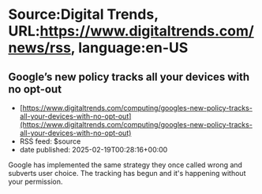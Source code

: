# Source:Digital Trends, URL:https://www.digitaltrends.com/news/rss, language:en-US

## Google’s new policy tracks all your devices with no opt-out
 - [https://www.digitaltrends.com/computing/googles-new-policy-tracks-all-your-devices-with-no-opt-out](https://www.digitaltrends.com/computing/googles-new-policy-tracks-all-your-devices-with-no-opt-out)
 - RSS feed: $source
 - date published: 2025-02-19T00:28:16+00:00

Google has implemented the same strategy they once called wrong and subverts user choice. The tracking has begun and it's happening without your permission.

